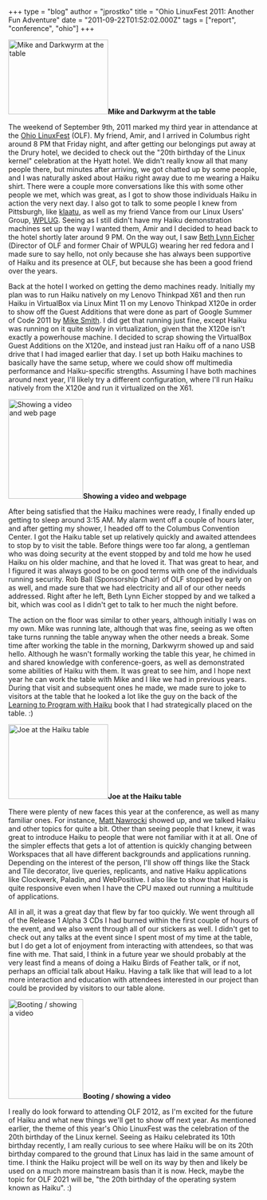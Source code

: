 +++
type = "blog"
author = "jprostko"
title = "Ohio LinuxFest 2011: Another Fun Adventure"
date = "2011-09-22T01:52:02.000Z"
tags = ["report", "conference", "ohio"]
+++

<span class="inline right"><a href="http://www.joeprostko.com/files/screenshots/2011-09-10-mike_and_darkwyrm_800.jpg" rel="lightbox"><img src="http://www.joeprostko.com/files/screenshots/2011-09-10-mike_and_darkwyrm_800.thumbnail.jpg" alt="Mike and Darkwyrm at the table" title="Mike and Darkwyrm at the table" class="image image-thumbnail" width="200" height="150" /></a><span class="caption" style="width: 198px;"><strong>Mike and Darkwyrm at the table</strong></span></span>

The weekend of September 9th, 2011 marked my third year in attendance at the <a href="ohiolinux.org">Ohio LinuxFest</a> (OLF).  My friend, Amir, and I arrived in Columbus right around 8 PM that Friday night, and after getting our belongings put away at the Drury hotel, we decided to check out the "20th birthday of the Linux kernel" celebration at the Hyatt hotel.  We didn't really know all that many people there, but minutes after arriving, we got chatted up by some people, and I was naturally asked about Haiku right away due to me wearing a Haiku shirt.  There were a couple more conversations like this with some other people we met, which was great, as I got to show those individuals Haiku in action the very next day.  I also got to talk to some people I knew from Pittsburgh, like <a href="http://thebadapples.info/">klaatu</a>, as well as my friend Vance from our Linux Users' Group, <a href="http://www.wplug.org">WPLUG</a>.  Seeing as I still didn't have my Haiku demonstration machines set up the way I wanted them, Amir and I decided to head back to the hotel shortly later around 9 PM.  On the way out, I saw <a href="whatwillweuse.com">Beth Lynn Eicher</a> (Director of OLF and former Chair of WPULG) wearing her red fedora and I made sure to say hello, not only because she has always been supportive of Haiku and its presence at OLF, but because she has been a good friend over the years.

Back at the hotel I worked on getting the demo machines ready.  Initially my plan was to run Haiku natively on my Lenovo Thinkpad X61 and then run Haiku in VirtualBox via Linux Mint 11 on my Lenovo Thinkpad X120e in order to show off the Guest Additions that were done as part of Google Summer of Code 2011 by <a href="/blog/scgtrp">Mike Smith</a>. I did get that running just fine, except Haiku was running on it quite slowly in virtualization, given that the X120e isn't exactly a powerhouse machine.  I decided to scrap showing the VirtualBox Guest Additions on the X120e, and instead just ran Haiku off of a nano USB drive that I had imaged earlier that day.  I set up both Haiku machines to basically have the same setup, where we could show off multimedia performance and Haiku-specific strengths.  Assuming I have both machines around next year, I'll likely try a different configuration, where I'll run Haiku natively from the X120e and run it virtualized on the X61.

<span class="inline left"><a href="http://www.joeprostko.com/files/screenshots/2011-09-10-begeistert_and_web_positive_800.jpg" rel="lightbox"><img src="http://www.joeprostko.com/files/screenshots/2011-09-10-begeistert_and_web_positive_800.thumbnail.jpg" alt="Showing a video and web page" title="Showing a video and web page" class="image image-thumbnail" width="150" height="200" /></a><span class="caption" style="width: 198px;"><strong>Showing a video and webpage</strong></span></span>

After being satisfied that the Haiku machines were ready, I finally ended up getting to sleep around 3:15 AM.  My alarm went off a couple of hours later, and after getting my shower, I headed off to the Columbus Convention Center.  I got the Haiku table set up relatively quickly and awaited attendees to stop by to visit the table.  Before things were too far along, a gentleman who was doing security at the event stopped by and told me how he used Haiku on his older machine, and that he loved it.  That was great to hear, and I figured it was always good to be on good terms with one of the individuals running security.  Rob Ball (Sponsorship Chair) of OLF stopped by early on as well, and made sure that we had electricity and all of our other needs addressed.  Right after he left, Beth Lynn Eicher stopped by and we talked a bit, which was cool as I didn't get to talk to her much the night before.

<!--more-->

The action on the floor was similar to other years, although initially I was on my own.  Mike was running late, although that was fine, seeing as we often take turns running the table anyway when the other needs a break.  Some time after working the table in the morning, Darkwyrm showed up and said hello.  Although he wasn't formally working the table this year, he chimed in and shared knowledge with conference-goers, as well as demonstrated some abilities of Haiku with them.  It was great to see him, and I hope next year he can work the table with Mike and I like we had in previous years.  During that visit and subsequent ones he made, we made sure to joke to visitors at the table that he looked a lot like the guy on the back of the <a href="http://www.lulu.com/product/paperback/learning-to-program-with-haiku/11914307">Learning to Program with Haiku</a> book that I had strategically placed on the table.  :)

<span class="inline right"><a href="http://www.joeprostko.com/files/screenshots/2011-09-10-joe_800.jpg" rel="lightbox"><img src="http://www.joeprostko.com/files/screenshots/2011-09-10-joe_800.thumbnail.jpg" alt="Joe at the Haiku table" title="Joe at the Haiku table" class="image image-thumbnail" width="200" height="150" /></a><span class="caption" style="width: 198px;"><strong>Joe at the Haiku table</strong></span></span>

There were plenty of new faces this year at the conference, as well as many familiar ones.  For instance, <a href="/blog/rhapsodyguru/2010-11-05_epic_haiku_tutorial_video_series_now_making">Matt Nawrocki</a> showed up, and we talked Haiku and other topics for quite a bit.  Other than seeing people that I knew, it was great to introduce Haiku to people that were not familiar with it at all.  One of the simpler effects that gets a lot of attention is quickly changing between Workspaces that all have different backgrounds and applications running.  Depending on the interest of the person, I'll show off things like the Stack and Tile decorator, live queries, replicants, and native Haiku applications like Clockwerk, Paladin, and WebPositive.  I also like to show that Haiku is quite responsive even when I have the CPU maxed out running a multitude of applications.

All in all, it was a great day that flew by far too quickly.  We went through all of the Release 1 Alpha 3 CDs I had burned within the first couple of hours of the event, and we also went through all of our stickers as well.  I didn't get to check out any talks at the event since I spent most of my time at the table, but I do get a lot of enjoyment from interacting with attendees, so that was fine with me.  That said, I think in a future year we should probably at the very least find a means of doing a Haiku Birds of Feather talk, or if not, perhaps an official talk about Haiku.  Having a talk like that will lead to a lot more interaction and education with attendees interested in our project than could be provided by visitors to our table alone.

<span class="inline left"><a href="http://www.joeprostko.com/files/screenshots/2011-09-10-boot_and_dr_horrible_800.jpg" rel="lightbox"><img src="http://www.joeprostko.com/files/screenshots/2011-09-10-boot_and_dr_horrible_800.thumbnail.jpg" alt="Booting / showing a video" title="Booting / showing a video" class="image image-thumbnail" width="150" height="200" /></a><span class="caption" style="width: 198px;"><strong>Booting / showing a video</strong></span></span>

I really do look forward to attending OLF 2012, as I'm excited for the future of Haiku and what new things we'll get to show off next year.  As mentioned earlier, the theme of this year's Ohio LinuxFest was the celebration of the 20th birthday of the Linux kernel.  Seeing as Haiku celebrated its 10th birthday recently, I am really curious to see where Haiku will be on its 20th birthday compared to the ground that Linux has laid in the same amount of time.  I think the Haiku project will be well on its way by then and likely be used on a much more mainstream basis than it is now.  Heck, maybe the topic for OLF 2021 will be, "the 20th birthday of the operating system known as Haiku".  :)